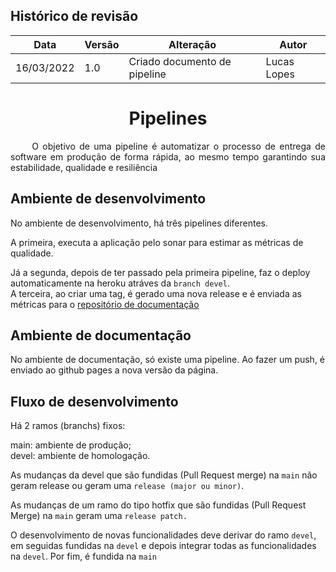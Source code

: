 ## Histórico de revisão

| Data       | Versão | Alteração                                                    | Autor                    |
| ---------- | ------ | ------------------------------------------------------------ | ------------------------ |
16/03/2022 | 1.0 | Criado documento de pipeline| Lucas Lopes |


<h1 style="text-align: center">Pipelines</h1>

<p style="text-align:justify">&emsp;&emsp; O objetivo de uma pipeline é automatizar o processo de entrega de software em produção de forma rápida, ao mesmo tempo garantindo sua estabilidade, qualidade e resiliência </p>

## Ambiente de desenvolvimento

No ambiente de desenvolvimento, há três pipelines diferentes.  <br>

A primeira, executa a aplicação pelo sonar para estimar as métricas de qualidade.  <br>

Já a segunda, depois de ter passado pela primeira pipeline, faz o deploy automaticamente na heroku atráves da `branch devel`. <br>
A terceira, ao criar uma tag, é gerado uma nova release e é enviada as métricas para o [repositório de documentação](https://github.com/fga-eps-mds/2021-2-Oraculo-Doc)

## Ambiente de documentação

No ambiente de documentação, só existe uma pipeline. Ao fazer um push, é enviado ao github pages a nova versão da página.

## Fluxo de desenvolvimento

Há 2 ramos (branchs) fixos:

main: ambiente de produção; <br>
devel: ambiente de homologação.

As mudanças da devel que são fundidas (Pull Request merge) na `main` não geram release ou geram uma `release (major ou minor)`.

As mudanças de um ramo do tipo hotfix que são fundidas (Pull Request Merge) na `main` geram uma `release patch.`

O desenvolvimento de novas funcionalidades deve derivar do ramo `devel`, em seguidas fundidas na `devel` e depois integrar todas as funcionalidades na `devel`. Por fim, é fundida  na `main`
